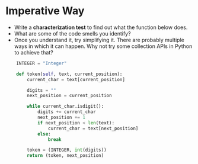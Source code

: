 
# Imperative Way
- Write a **characterization test** to find out what the function below does.
- What are some of the code smells you identify?
- Once you understand it, try simplifying it. There are probably multiple ways in which it can happen. Why not try some collection APIs in Python to achieve that?

```python
	INTEGER = "Integer"

    def token(self, text, current_position):
        current_char = text[current_position]

        digits = ""
        next_position = current_position

        while current_char.isdigit():
            digits += current_char
            next_position += 1
            if next_position < len(text):
                current_char = text[next_position]
            else:
                break 

        token = (INTEGER, int(digits))
        return (token, next_position)

```